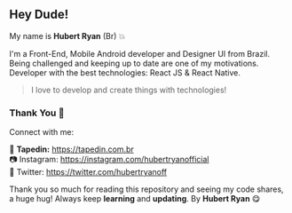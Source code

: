 ## Hey Dude!

My name is **Hubert Ryan** (Br) 💥

I'm a Front-End, Mobile Android developer and Designer UI from Brazil. Being challenged and keeping up to date are one of my motivations. Developer with the best technologies: React JS & React Native.

> I love to develop and create things with technologies!

### Thank You 🎉

Connect with me:

🎥 **Tapedin:** https://tapedin.com.br </br>
📷 Instagram: https://instagram.com/hubertryanofficial </br>
💎 Twitter: https://twitter.com/hubertryanoff </br>

Thank you so much for reading this repository and seeing my code shares, a huge hug!
Always keep **learning** and **updating**.
By **Hubert Ryan** 😋
